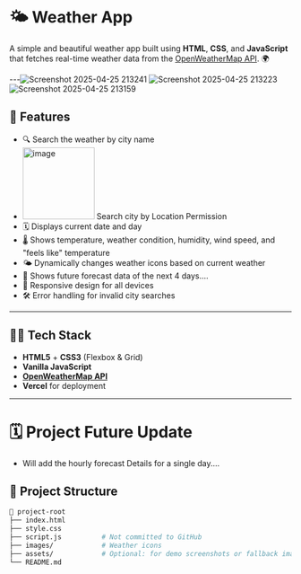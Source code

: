 # 🌤️ Weather App

A simple and beautiful weather app built using **HTML**, **CSS**, and **JavaScript** that fetches real-time weather data from the [OpenWeatherMap API](https://openweathermap.org/api). 🌍

---![Screenshot 2025-04-25 213241](https://github.com/user-attachments/assets/1c6fddc8-cdbf-4d9f-9c60-6aaa1db368f2)
![Screenshot 2025-04-25 213223](https://github.com/user-attachments/assets/91acdc57-99f9-442a-8833-160cad1bb2a6)
![Screenshot 2025-04-25 213159](https://github.com/user-attachments/assets/e08386ba-9b99-4b8a-818c-a2a3cc3077ba)

## 🚀 Features

- 🔍 Search the weather by city name
- <img width="128" height="128" alt="image" src="https://github.com/user-attachments/assets/2d765165-cd51-4c4e-8a39-a511d28d709f" /> Search city by Location Permission
- 🗓️ Displays current date and day
- 🌡️ Shows temperature, weather condition, humidity, wind speed, and "feels like" temperature
- 🌤️ Dynamically changes weather icons based on current weather
- 🌅 Shows future forecast data of the next 4 days.... 
- 📱 Responsive design for all devices
- 🛠️ Error handling for invalid city searches

---

## 🧑‍💻 Tech Stack

- **HTML5** + **CSS3** (Flexbox & Grid)
- **Vanilla JavaScript**
- **[OpenWeatherMap API](https://openweathermap.org/api)**
- **Vercel** for deployment

---
# 🗓️ Project Future Update

- Will add the hourly forecast Details for a single day....


## 📂 Project Structure
```bash
📁 project-root
├── index.html
├── style.css
├── script.js          # Not committed to GitHub
├── images/            # Weather icons
├── assets/            # Optional: for demo screenshots or fallback images
└── README.md
